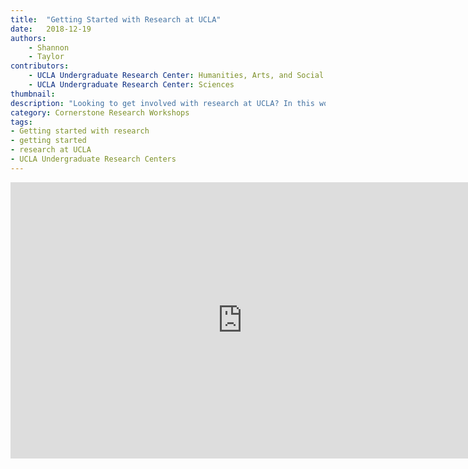 ```yaml
---
title:  "Getting Started with Research at UCLA"
date:   2018-12-19
authors:
    - Shannon
    - Taylor
contributors:
    - UCLA Undergraduate Research Center: Humanities, Arts, and Social Sciences
    - UCLA Undergraduate Research Center: Sciences
thumbnail: 
description: "Looking to get involved with research at UCLA? In this workshop, you'll meet five UCLA Undergraduate students as they explain their unique research journeys. Anyone can do research, and this workshop connects you with resources and opportunities to help you get started today!"
category: Cornerstone Research Workshops
tags:
- Getting started with research
- getting started
- research at UCLA
- UCLA Undergraduate Research Centers
---
```

<iframe src="https://ccle.ucla.edu/mod/hvp/embed.php?id=2242500" width="741" height="442" frameborder="0" allowfullscreen="allowfullscreen"></iframe><script src="https://ccle.ucla.edu/mod/hvp/library/js/h5p-resizer.js" charset="UTF-8"></script>
